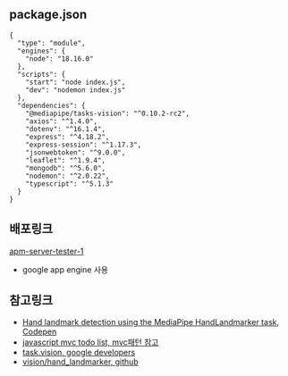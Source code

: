 ## package.json

```
{
  "type": "module",
  "engines": {
    "node": "18.16.0"
  },
  "scripts": {
    "start": "node index.js",
    "dev": "nodemon index.js"
  },
  "dependencies": {
    "@mediapipe/tasks-vision": "^0.10.2-rc2",
    "axios": "^1.4.0",
    "dotenv": "^16.1.4",
    "express": "^4.18.2",
    "express-session": "^1.17.3",
    "jsonwebtoken": "^9.0.0",
    "leaflet": "^1.9.4",
    "mongodb": "^5.6.0",
    "nodemon": "^2.0.22",
    "typescript": "^5.1.3"
  }
}
```

## 배포링크

[apm-server-tester-1](https://apm-server-tester-1.du.r.appspot.com/)

- google app engine 사용

## 참고링크

- [Hand landmark detection using the MediaPipe HandLandmarker task, Codepen](https://codepen.io/mediapipe-preview/pen/gOKBGPN?editors=1010)
- [javascript mvc todo list, mvc패턴 참고](https://www.taniarascia.com/javascript-mvc-todo-app/)
- [task.vision, google developers](https://developers.google.com/mediapipe/api/solutions/python/mp/tasks/vision)
- [vision/hand_landmarker, github](https://github.com/google/mediapipe/blob/master/docs/solutions/hands.md)
